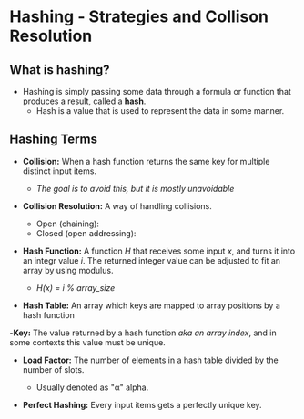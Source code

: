 # Hashing - Strategies and Collison Resolution

## What is hashing?
- Hashing is simply passing some data through a formula or function that produces a result,
called a **hash**.
  - Hash is a value that is used to represent the data in some manner.

## Hashing Terms
- **Collision:** When a hash function returns the same key for multiple distinct input items. 
  - *The goal is to avoid this, but it is mostly unavoidable*

- **Collision Resolution:** A way of handling collisions. 
  - Open (chaining):
  - Closed (open addressing):

- **Hash Function:** A function *H* that receives some input *x*, and turns it into an integr value *i*. The returned integer value can be adjusted to fit an array by using modulus.
  - *H(x) = i % array_size*

- **Hash Table:** An array which keys are mapped to array positions by a hash function

-**Key:** The value returned by a hash function *aka an array index*, and in some contexts this value must be unique.

- **Load Factor:** The number of elements in a hash table divided by the number of slots. 
  - Usually denoted as "α" alpha.  

- **Perfect Hashing:** Every input items gets a perfectly unique key.